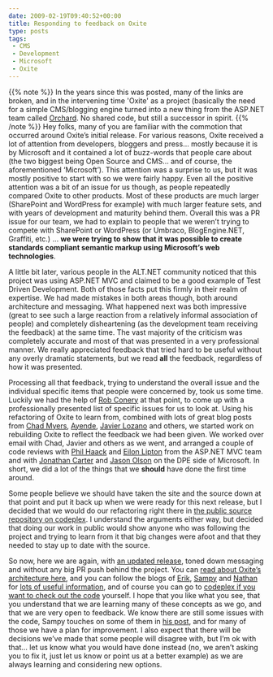 ```yaml
---
date: 2009-02-19T09:40:52+00:00
title: Responding to feedback on Oxite
type: posts
tags:
 - CMS
 - Development
 - Microsoft
 - Oxite
---
```

{{% note %}}
In the years since this was posted, many of the links are broken, and in the intervening time 'Oxite' as a project (basically the need for a simple CMS/blogging engine turned into a new thing from the ASP.NET team called [Orchard](https://orchardproject.net/). No shared code, but still a successor in spirit.
{{% /note %}}
Hey folks, many of you are familiar with the commotion that occurred around Oxite’s initial release. For various reasons, Oxite received a lot of attention from developers, bloggers and press… mostly because it is by Microsoft and it contained a lot of buzz-words that people care about (the two biggest being Open Source and CMS… and of course, the aforementioned ‘Microsoft’). This attention was a surprise to us, but it was mostly positive to start with so we were fairly happy. Even all the positive attention was a bit of an issue for us though, as people repeatedly compared Oxite to other products. Most of these products are much larger (SharePoint and WordPress for example) with much larger feature sets, and with years of development and maturity behind them. Overall this was a PR issue for our team, we had to explain to people that we weren’t trying to compete with SharePoint or WordPress (or Umbraco, BlogEngine.NET, Graffiti, etc.) … **we were trying to show that it was possible to create standards compliant semantic markup using Microsoft’s web technologies**.

A little bit later, various people in the ALT.NET community noticed that this project was using ASP.NET MVC and claimed to be a good example of Test Driven Development. Both of those facts put this firmly in their realm of expertise. We had made mistakes in both areas though, both around architecture and messaging. What happened next was both impressive (great to see such a large reaction from a relatively informal association of people) and completely disheartening (as the development team receiving the feedback) at the same time. The vast majority of the criticism was completely accurate and most of that was presented in a very professional manner. We really appreciated feedback that tried hard to be useful without any overly dramatic statements, but we read **all** the feedback, regardless of how it was presented.

Processing all that feedback, trying to understand the overall issue and the individual specific items that people were concerned by, took us some time. Luckily we had the help of [Rob Conery](http://blog.wekeroad.com/) at that point, to come up with a professionally presented list of specific issues for us to look at. Using his refactoring of Oxite to learn from, combined with lots of great blog posts from [Chad Myers](http://www.lostechies.com/blogs/chad_myers/default.aspx), [Ayende](http://ayende.com), [Javier Lozano](http://blog.lozanotek.com/) and others, we started work on rebuilding Oxite to reflect the feedback we had been given. We worked over email with Chad, Javier and others as we went, and arranged a couple of code reviews with [Phil Haack](http://haacked.com/) and [Eilon Lipton](http://weblogs.asp.net/LeftSlipper/) from the ASP.NET MVC team and with [Jonathan Carter](http://www.lostintangent.com/) and [Jason Olson](http://managed-world.com/) on the DPE side of Microsoft. In short, we did a lot of the things that we **should** have done the first time around.

Some people believe we should have taken the site and the source down at that point and put it back up when we were ready for this next release, but I decided that we would do our refactoring right there in [the public source repository on codeplex](https://archive.codeplex.com/?p=oxite). I understand the arguments either way, but decided that doing our work in public would show anyone who was following the project and trying to learn from it that big changes were afoot and that they needed to stay up to date with the source.

So now, here we are again, with [an updated release](http://www.duncanmackenzie.net/Blog/newly-updated-oxite-release-available), toned down messaging and without any big PR push behind the project. You can [read about Oxite’s architecture here](http://sampy.com/Blog/The-Oxite-Architecture-Good-Bad-and-Meh-Part-1), and you can follow the blogs of [Erik](http://erikporter.com/), [Sampy](http://sampy.com/Blog) and [Nathan](http://nathan.heskew.com) for [lots of useful information](http://erikporter.com/Blog/Oxite20090215-Released), and of course you can go to [codeplex if you want to check out the code](https://archive.codeplex.com/?p=oxite) yourself. I hope that you like what you see, that you understand that we are learning many of these concepts as we go, and that we are very open to feedback. We know there are still some issues with the code, Sampy touches on some of them in [his post](http://sampy.com/Blog/The-Oxite-Architecture-Good-Bad-and-Meh-Part-1), and for many of those we have a plan for improvement. I also expect that there will be decisions we’ve made that some people will disagree with, but I’m ok with that… let us know what you would have done instead (no, we aren’t asking you to fix it, just let us know or point us at a better example) as we are always learning and considering new options.
